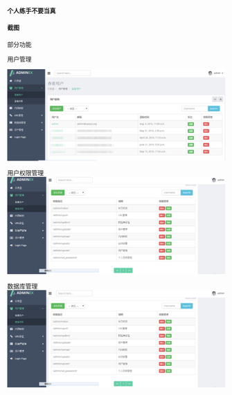 #### 个人练手不要当真
#### 截图

部分功能

用户管理

![userManage](https://github.com/hatmen/pystudy/blob/master/upops/static/1.png)

用户权限管理
![userAuthority](https://github.com/hatmen/pystudy/blob/master/upops/static/2.png)

数据库管理
![dbManage](https://github.com/hatmen/pystudy/blob/master/upops/static/2.png)
